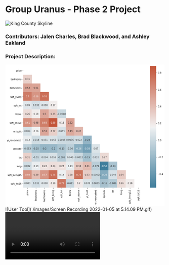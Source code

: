 # Group Uranus - Phase 2 Project
![King County Skyline](./images/skyline.jpeg)
### Contributors: Jalen Charles, Brad Blackwood, and Ashley Eakland
### Project Description: 


![Correlation Heatmap](./images/corr_heatmap1.jpeg)
![User Tool](./images/Screen Recording 2022-01-05 at 5.14.09 PM.gif)
![Interactive Map](./images/interactive_map.mov)